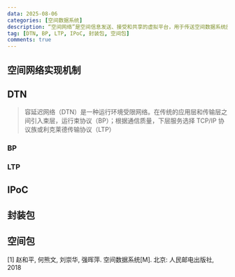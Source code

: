 ```yaml
---
data: 2025-08-06
categories: [空间数据系统]
description: “空间网络”是空间信息发送、接受和共享的虚拟平台，用于传送空间数据系统应用层产生的各种协议数据单元
tag: [DTN, BP, LTP, IPoC, 封装包, 空间包]
comments: true
---
```


## 空间网络实现机制

## DTN

> 容延迟网络（DTN）是一种运行环境受限网络。在传统的应用层和传输层之间引入束层，运行束协议（BP）；根据通信质量，下层服务选择 TCP/IP 协议族或利克莱德传输协议（LTP）

### BP

### LTP

## IPoC

## 封装包

## 空间包

[1] 赵和平, 何熊文, 刘崇华, 强晖萍. 空间数据系统[M]. 北京: 人民邮电出版社, 2018
